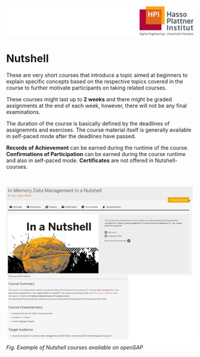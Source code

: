 ![HPI Logo](../../../img/HPI_Logo.png)

# Nutshell

These are very short courses that introduce a topic aimed at beginners to explain specific concepts based on the respective topics covered in the course to further motivate participants on taking related courses.  

These courses might last up to **2 weeks** and there might be graded assignments at the end of each week, however, there will not be any final examinations.  

The duration of the course is basically defined by the deadlines of assignemnts and exercises. The course material itself is generally available in self-paced mode after the deadlines have passed. 

**Records of Achievement** can be earned during the runtime of the course. **Confirmations of Participation** can be earned during the course runtime and also in self-paced mode. **Certificates** are not offered in Nutshell-courses.  

<br>

![nutshell courses](../../../img/bestpractices/projectmanagement/nutshel_course.png)  
*Fig. Example of Nutshell courses available on openSAP*
